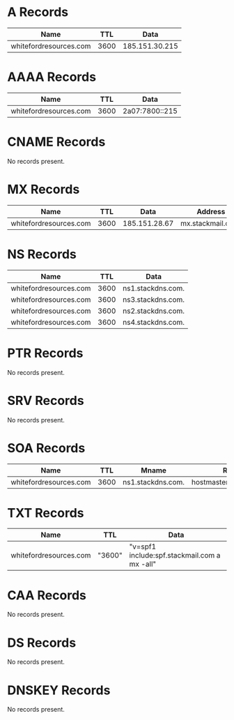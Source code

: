 # A Records 

| Name | TTL | Data | 
|------|-----|------|
| whitefordresources.com | 3600 | 185.151.30.215 | 

# AAAA Records 

| Name | TTL | Data | 
|------|-----|------|
| whitefordresources.com | 3600 | 2a07:7800::215 | 

# CNAME Records 

 No records present.

# MX Records 

| Name | TTL | Data | Address | Preferences | 
|------|-----|------|---------|-------------|
| whitefordresources.com | 3600 | 185.151.28.67 | mx.stackmail.com. | 10 | 

# NS Records 

| Name | TTL | Data | 
|------|-----|------|
| whitefordresources.com | 3600 | ns1.stackdns.com. | 
| whitefordresources.com | 3600 | ns3.stackdns.com. | 
| whitefordresources.com | 3600 | ns2.stackdns.com. | 
| whitefordresources.com | 3600 | ns4.stackdns.com. | 

# PTR Records 

 No records present.

# SRV Records 

 No records present.

# SOA Records 

| Name | TTL | Mname | Rname | 
|------|-----|-------|-------|
| whitefordresources.com | 3600 | ns1.stackdns.com. | hostmaster.stackdns.com. | 

# TXT Records 

| Name | TTL | Data | 
|------|-----|------|
| whitefordresources.com | "3600" | "v=spf1 include:spf.stackmail.com a mx -all" | 

# CAA Records 

 No records present.

# DS Records 

 No records present.

# DNSKEY Records 

 No records present.

